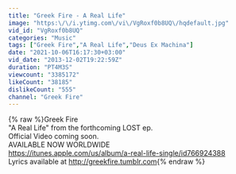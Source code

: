 ```yaml
---
title: "Greek Fire - A Real Life"
image: "https:\/\/i.ytimg.com\/vi\/VgRoxf0b8UQ\/hqdefault.jpg"
vid_id: "VgRoxf0b8UQ"
categories: "Music"
tags: ["Greek Fire","A Real Life","Deus Ex Machina"]
date: "2021-10-06T16:17:30+03:00"
vid_date: "2013-12-02T19:22:59Z"
duration: "PT4M3S"
viewcount: "3385172"
likeCount: "38185"
dislikeCount: "555"
channel: "Greek Fire"
---
```

{% raw %}Greek Fire<br />&quot;A Real Life&quot; from the forthcoming LOST ep.<br />Official Video coming soon. <br />AVAILABLE NOW WORLDWIDE <br /><a rel="nofollow" target="blank" href="https://itunes.apple.com/us/album/a-real-life-single/id766924388">https://itunes.apple.com/us/album/a-real-life-single/id766924388</a><br />Lyrics available at <a rel="nofollow" target="blank" href="http://greekfire.tumblr.com">http://greekfire.tumblr.com</a>{% endraw %}
